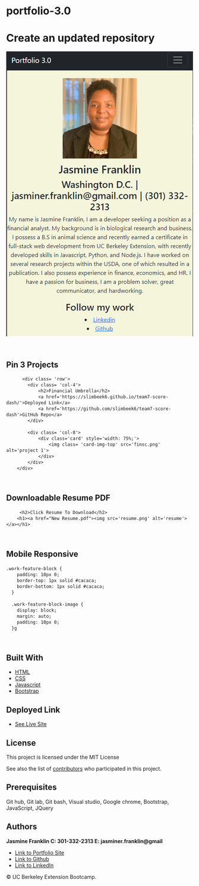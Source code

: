 # portfolio-3.0
Create an updated repository
<br>
===========
![Image](3.0.png)

<br>

## Pin 3 Projects

```
      <div class= 'row'>
        <div class= 'col-4'>
            <h2>Financial Umbrella</h2>
            <a href='https://slimbeek6.github.io/team7-score-dash/'>Deployed Link</a>
            <a href='https://github.com/slimbeek6/team7-score-dash'>GitHub Repo</a>
        </div>

        <div class= 'col-8'>
            <div class='card' style='width: 75%;'>
                <img class= 'card-img-top' src='finsc.png' alt='project 1'>
            </div>
        </div>       
    </div>

```
<br>

## Downloadable Resume PDF

```
     <h2>Click Resume To Download</h2>
    <h1><a href="New Resume.pdf"><img src='resume.png' alt='resume'></a></h1>
```
<br>

## Mobile Responsive

```
.work-feature-block {
    padding: 10px 0;
    border-top: 1px solid #cacaca;
    border-bottom: 1px solid #cacaca;
  }
  
  .work-feature-block-image {
    display: block;
    margin: auto;
    padding: 10px 0;
  }g
```

<br>

## Built With

* [HTML](https://developer.mozilla.org/en-US/docs/Web/HTML)
* [CSS](https://developer.mozilla.org/en-US/docs/Web/CSS)
* [Javascript](https://developer.mozilla.org/en-US/docs/Web/JavaScript)
* [Bootstrap](https://getbootstrap.com/)

## Deployed Link

* [See Live Site](https://jas-f.github.io/portfolio-3.0/)

## License

This project is licensed under the MIT License 

See also the list of [contributors](https://github.com/your/project/contributors) who participated in this project.

## Prerequisites

Git hub,
Git lab,
Git bash,
Visual studio,
Google chrome,
Bootstrap,
JavaScript,
JQuery

## Authors

**Jasmine Franklin C: 301-332-2313 E: jasminer.franklin@gmail** 

- [Link to Portfolio Site](https://jas-f.github.io/portfolio-3.0/git)
- [Link to Github](https://github.com/)
- [Link to LinkedIn](https://www.linkedin.com/in/jasmine-franklin-8b08ba121)

<p>&copy; UC Berkeley Extension Bootcamp.</p>
